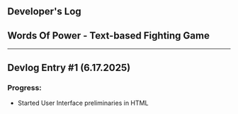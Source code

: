 ## Developer's Log

## Words Of Power - Text-based Fighting Game

---

## Devlog Entry #1 (6.17.2025)

### Progress: 
- Started User Interface preliminaries in HTML  

